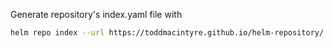 Generate repository's index.yaml file with
```sh
helm repo index --url https://toddmacintyre.github.io/helm-repository/ .
```
